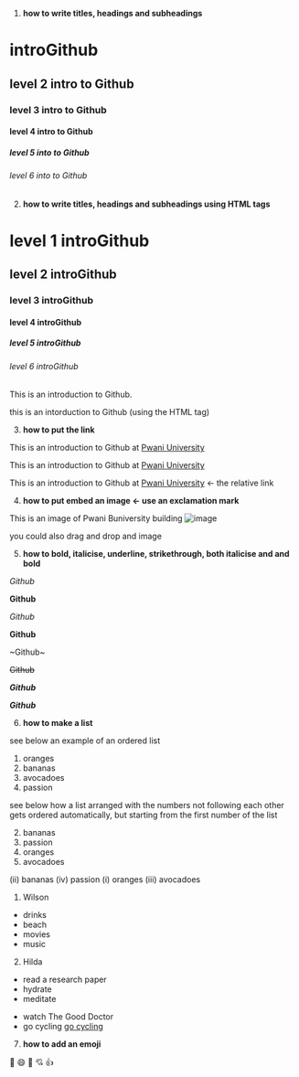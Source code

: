 1. **how to write titles, headings and subheadings**

# introGithub
## level 2 intro to Github
### level 3 intro to Github
#### level 4 intro to Github
##### level 5 into to Github
###### level 6 into to Github

2. **how to write titles, headings and subheadings using HTML tags**
<h1> level 1 introGithub </h1>
<h2> level 2 introGithub </h2>
<h3> level 3 introGithub </h3>
<h4> level 4 introGithub </h4>
<h5> level 5 introGithub </h5>
<h6> level 6 introGithub </h6>


This is an introduction to Github.
<p> this is an intorduction to Github (using the HTML tag) </p>

3. **how to put the link**

This is an introduction to Github at [Pwani University](https://pu.ac.ke/index.php/en/ "this is a hover description to the hyperlink")

This is an introduction to Github at [Pwani University](https://www.pu.ac.ke/index.php/en/)

This is an introduction to Github at [Pwani University](www.pu.ac.ke/index.php/en/ "this is a hover description to the hyperlink") <- the relative link

4. **how to put embed an image <- use an exclamation mark**

This is an image of Pwani Buniversity building ![image](https://user-images.githubusercontent.com/92791355/139224788-075290ed-f0b4-4314-888c-54913bf6ba7e.png)

you could also drag and drop and image

5. **how to bold, italicise, underline, strikethrough, both italicise and and bold**

*Github*

**Github**

_Github_

__Github__

~Github~

~~Github~~

___Github___

***Github***

6. **how to make a list**

see below an example of an ordered list

1. oranges
2. bananas
3. avocadoes
4. passion

see below how a list arranged with the numbers not following each other gets ordered automatically, but starting from the first number of the list

2. bananas
4. passion
1. oranges
3. avocadoes

(ii) bananas
(iv) passion
(i) oranges
(iii) avocadoes

1. Wilson
- drinks
- beach
- movies
- music
2. Hilda
- read a research paper
- hydrate
- meditate
* watch The Good Doctor
* go cycling
<u> go cycling </u>

7. **how to add an emoji**

:tada:
:smile:
:wave:
:cupid:
:+1:
